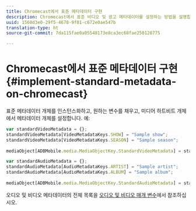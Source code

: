 ```yaml
---
title: Chromecast에서 표준 메타데이터 구현
description: Chromecast에서 표준 비디오 및 광고 메타데이터를 설정하는 방법을 설명합니다.
uuid: 1560d3e0-29f5-4678-9f01-c672e0ae547b
translation-type: ht
source-git-commit: 7da115fae0a05548173e8ca3ec68fae250128775

---
```



# Chromecast에서 표준 메타데이터 구현{#implement-standard-metadata-on-chromecast}

표준 메타데이터 개체를 인스턴스화하고, 원하는 변수를 채우고, 미디어 하트비트 개체에서 메타데이터 개체를 설정합니다. 예:

```js
var standardVideoMetadata = {}; 
standardVideoMetadata[VideoMetadataKeys.SHOW] = "Sample show"; 
standardVideoMetadata[VideoMetadataKeys.SEASON] = "Sample season"; 
 
mediaObject[ADBMobile.media.MediaObjectKey.StandardVideoMetadata] = standardVideoMetadata;
```

```js
var standardAudioMetadata = {}; 
standardAudioMetadata[AudioMetadataKeys.ARTIST] = "Sample artist"; 
standardAudioMetadata[AudioMetadataKeys.ALBUM] = "Sample album"; 
 
mediaObject[ADBMobile.media.MediaObjectKey.StandardAudioMetadata] = standardAudioMetadata;
```

오디오 및 비디오 메타데이터의 전체 목록을 [오디오 및 비디오 매개 변수](/help/metrics-and-metadata/audio-video-parameters.md)에서 참조하십시오.
